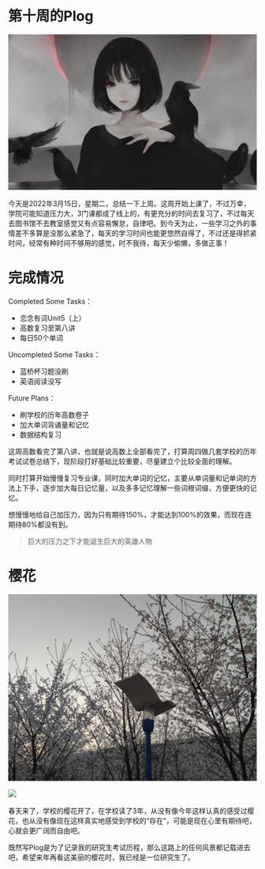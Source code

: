# 第十周的Plog

![](Source/10/preface.jpg)

​		今天是2022年3月15日，星期二，总结一下上周。这周开始上课了，不过万幸，学院可能知道压力大，3门课都成了线上的，有更充分的时间去复习了，不过每天去图书馆不去教室感觉又有点容易懈怠，自律吧。到今天为止，一些学习之外的事情差不多算是没那么紧急了，每天的学习时间也能更悠然自得了，不过还是得抓紧时间，经常有种时间不够用的感觉，时不我待，每天少偷懒，多做正事！



# 完成情况

Completed Some Tasks：

- 恋念有词Unit5（上）
- 高数复习至第八讲
- 每日50个单词

Uncompleted Some Tasks：

- 蓝桥杯习题没刷
- 英语阅读没写

Future Plans：

- 刷学校的历年高数卷子
- 加大单词背诵量和记忆
- 数据结构复习

​		这周高数看完了第八讲，也就是说高数上全部看完了，打算周四做几套学校的历年考试试卷总结下，现阶段打好基础比较重要，尽量建立个比较全面的理解。

​		同时打算开始慢慢复习专业课，同时加大单词的记忆，主要从单词量和记单词的方法上下手，逐步加大每日记忆量，以及多多记忆理解一些词根词缀，方便更快的记忆。

​		想慢慢地给自己加压力，因为只有期待150%，才能达到100%的效果，而现在连期待80%都没有到。

>  巨大的压力之下才能诞生巨大的英雄人物



# 樱花

![](Source/10/carema.jpg)

![](Source/10/carema1.jpg)

​		春天来了，学校的樱花开了，在学校读了3年，从没有像今年这样认真的感受过樱花，也从没有像现在这样真实地感受到学校的“存在”，可能是现在心里有期待吧，心就会更广阔而自由吧。

​		既然写Plog是为了记录我的研究生考试历程，那么这路上的任何风景都记载进去吧，希望来年再看这美丽的樱花时，我已经是一位研究生了。